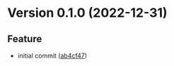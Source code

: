 # Version 0.1.0 (2022-12-31)
## Feature
* initial commit ([ab4cf47](https://github.com/FahimSifnatul/gdm/commit/ab4cf47aa69659c05f7b3e94aa44cfb02917b0d0))

